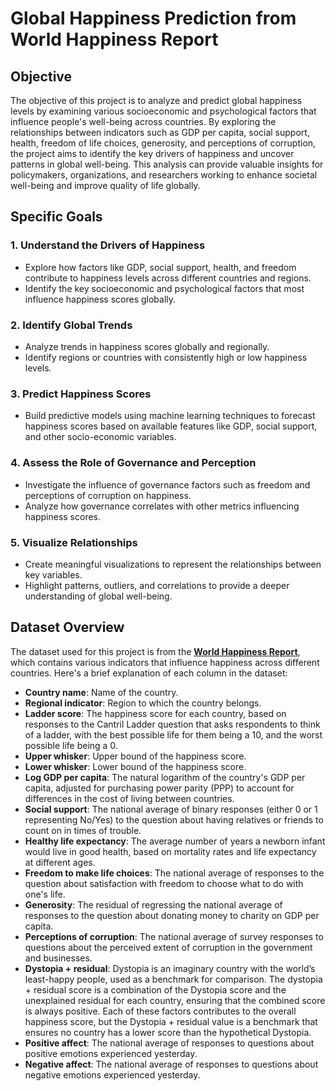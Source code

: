# Global Happiness Prediction from World Happiness Report

## Objective
The objective of this project is to analyze and predict global happiness levels by examining various socioeconomic and psychological factors that influence people's well-being across countries. By exploring the relationships between indicators such as GDP per capita, social support, health, freedom of life choices, generosity, and perceptions of corruption, the project aims to identify the key drivers of happiness and uncover patterns in global well-being. This analysis can provide valuable insights for policymakers, organizations, and researchers working to enhance societal well-being and improve quality of life globally.

## Specific Goals

### 1. Understand the Drivers of Happiness
- Explore how factors like GDP, social support, health, and freedom contribute to happiness levels across different countries and regions.
- Identify the key socioeconomic and psychological factors that most influence happiness scores globally.

### 2. Identify Global Trends
- Analyze trends in happiness scores globally and regionally.
- Identify regions or countries with consistently high or low happiness levels.

### 3. Predict Happiness Scores
- Build predictive models using machine learning techniques to forecast happiness scores based on available features like GDP, social support, and other socio-economic variables.

### 4. Assess the Role of Governance and Perception
- Investigate the influence of governance factors such as freedom and perceptions of corruption on happiness.
- Analyze how governance correlates with other metrics influencing happiness scores.

### 5. Visualize Relationships
- Create meaningful visualizations to represent the relationships between key variables.
- Highlight patterns, outliers, and correlations to provide a deeper understanding of global well-being.

## Dataset Overview
The dataset used for this project is from the [**World Happiness Report**](https://worldhappiness.report/data/), which contains various indicators that influence happiness across different countries. Here's a brief explanation of each column in the dataset:

- **Country name**: Name of the country.
- **Regional indicator**: Region to which the country belongs.
- **Ladder score**: The happiness score for each country, based on responses to the Cantril Ladder question that asks respondents to think of a ladder, with the best possible life for them being a 10, and the worst possible life being a 0.
- **Upper whisker**: Upper bound of the happiness score.
- **Lower whisker**: Lower bound of the happiness score.
- **Log GDP per capita**: The natural logarithm of the country's GDP per capita, adjusted for purchasing power parity (PPP) to account for differences in the cost of living between countries.
- **Social support**: The national average of binary responses (either 0 or 1 representing No/Yes) to the question about having relatives or friends to count on in times of trouble.
- **Healthy life expectancy**: The average number of years a newborn infant would live in good health, based on mortality rates and life expectancy at different ages.
- **Freedom to make life choices**: The national average of responses to the question about satisfaction with freedom to choose what to do with one's life.
- **Generosity**: The residual of regressing the national average of responses to the question about donating money to charity on GDP per capita.
- **Perceptions of corruption**: The national average of survey responses to questions about the perceived extent of corruption in the government and businesses.
- **Dystopia + residual**: Dystopia is an imaginary country with the world’s least-happy people, used as a benchmark for comparison. The dystopia + residual score is a combination of the Dystopia score and the unexplained residual for each country, ensuring that the combined score is always positive. Each of these factors contributes to the overall happiness score, but the Dystopia + residual value is a benchmark that ensures no country has a lower score than the hypothetical Dystopia.
- **Positive affect**: The national average of responses to questions about positive emotions experienced yesterday.
- **Negative affect**: The national average of responses to questions about negative emotions experienced yesterday.


